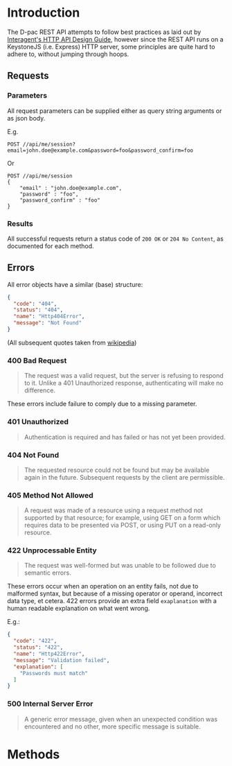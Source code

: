 # Introduction

The D-pac REST API attempts to follow best practices as laid out by [Interagent's HTTP API Design Guide][API Design Guide], however since the REST API runs on a KeystoneJS (i.e. Express) HTTP server, some principles are quite hard to adhere to, without jumping through hoops.

## Requests

### Parameters

All request parameters can be supplied either as query string arguments or as json body.

E.g.

```
POST //api/me/session?email=john.doe@example.com&password=foo&password_confirm=foo
```
Or
```
POST //api/me/session
{
	"email" : "john.doe@example.com",
	"password" : "foo",
	"password_confirm" : "foo" 
}

```

### Results

All successful requests return a status code of `200 OK` or `204 No Content`, as documented for each method.

## Errors

All error objects have a similar (base) structure:

```json
{
  "code": "404",
  "status": "404",
  "name": "Http404Error",
  "message": "Not Found"
}
```

(All subsequent quotes taken from [wikipedia](http://en.wikipedia.org/wiki/List_of_HTTP_status_codes))

### 400 Bad Request

> The request was a valid request, but the server is refusing to respond to it. Unlike a 401 Unauthorized response, authenticating will make no difference.

These errors include failure to comply due to a missing parameter.

### 401 Unauthorized

> Authentication is required and has failed or has not yet been provided.

### 404 Not Found

> The requested resource could not be found but may be available again in the future. Subsequent requests by the client are permissible.

### 405 Method Not Allowed

> A request was made of a resource using a request method not supported by that resource; for example, using GET on a form which requires data to be presented via POST, or using PUT on a read-only resource.

### 422 Unprocessable Entity

> The request was well-formed but was unable to be followed due to semantic errors.

These errors occur when an operation on an entity fails, not due to malformed syntax, but because of a missing operator or operand, incorrect data type, et cetera.
422 errors provide an extra field `exaplanation` with a human readable explanation on what went wrong.

E.g.:

```json
{
  "code": "422",
  "status": "422",
  "name": "Http422Error",
  "message": "Validation failed",
  "explanation": [
  	"Passwords must match"
  ]
}
```

### 500 Internal Server Error

> A generic error message, given when an unexpected condition was encountered and no other, more specific message is suitable.


[API Design Guide]: https://github.com/interagent/http-api-design

# Methods
